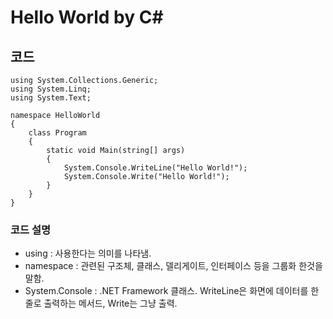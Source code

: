 # Hello World by C#
## 코드
```using System;
using System.Collections.Generic;
using System.Linq;
using System.Text;

namespace HelloWorld
{
    class Program
    {
        static void Main(string[] args)
        {
            System.Console.WriteLine("Hello World!");
            System.Console.Write("Hello World!");
        }
    }
}
```
### 코드 설명
- using : 사용한다는 의미를 나타냄.
- namespace : 관련된 구조체, 클래스, 델리게이트, 인터페이스 등을 그룹화 한것을 말함.
- System.Console : .NET Framework 클래스. WriteLine은 화면에 데이터를 한줄로 출력하는 메서드, Write는 그냥 출력.
